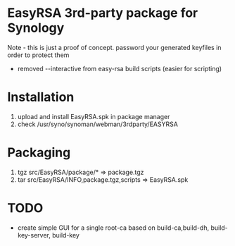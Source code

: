 EasyRSA 3rd-party package for Synology
======================================



Note - this is just a proof of concept. password your generated keyfiles in order to protect them

+ removed --interactive from easy-rsa build scripts (easier for scripting)


Installation
============

1) upload and install EasyRSA.spk in package manager
2) check /usr/syno/synoman/webman/3rdparty/EASYRSA



Packaging
============

1) tgz src/EasyRSA/package/* => package.tgz
2) tar src/EasyRSA/INFO,package.tgz,scripts  => EasyRSA.spk


TODO
====

* create simple GUI for a single root-ca based on build-ca,build-dh, build-key-server, build-key